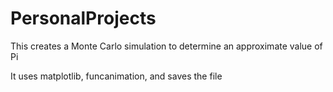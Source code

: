 # PersonalProjects

This creates a Monte Carlo simulation to determine an approximate value of Pi

It uses matplotlib, funcanimation, and saves the file
